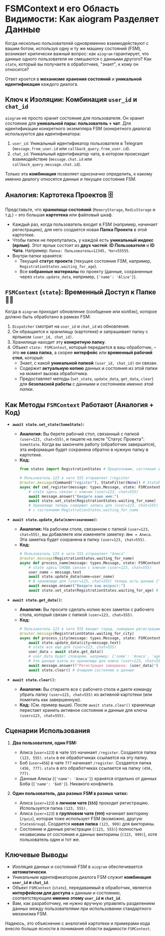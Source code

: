 # FSMContext и его Область Видимости: Как aiogram Разделяет Данные

Когда несколько пользователей одновременно взаимодействуют с вашим ботом, используя одну и ту же машину состояний (FSM), возникает критически важный вопрос: как `aiogram` гарантирует, что данные одного пользователя не смешаются с данными другого? Как `state`, который вы получаете в обработчике, "знает", к кому он относится?

Ответ кроется в **механизме хранения состояний** и **уникальной идентификации** каждого диалога.

## Ключ к Изоляции: Комбинация `user_id` и `chat_id`

`aiogram` не просто хранит состояние для пользователя. Он хранит состояние для **уникальной пары: пользователь + чат**. Для идентификации конкретного экземпляра FSM (конкретного диалога) используются два идентификатора:

1.  `user_id`: Уникальный идентификатор пользователя в Telegram (`message.from_user.id` или `callback_query.from_user.id`).
2.  `chat_id`: Уникальный идентификатор чата, в котором происходит взаимодействие (`message.chat.id` или `callback_query.message.chat.id`).

Только эта **комбинация** позволяет однозначно определить, к какому именно диалогу относятся данные и текущее состояние FSM.

## Аналогия: Картотека Проектов 🗄️

Представьте, что **хранилище состояний** (`MemoryStorage`, `RedisStorage` и т.д.) – это большая **картотека** или файловый шкаф.

* Каждый раз, когда пользователь входит в FSM (например, начинает регистрацию), для него создается новая **Папка Проекта** в этой картотеке.
* Чтобы папки не перепутались, у каждой есть **уникальный индекс (ярлык)**. Этот ярлык состоит из **двух частей**: **ID Пользователя** и **ID Чата**. Например: `Папка: Пользователь=12345, Чат=55555`.
* Внутри папки хранятся:
    * Текущий **статус проекта** (текущее состояние FSM, например, `RegistrationStates.waiting_for_age`).
    * Все **собранные материалы** по проекту (данные, сохраненные через `state.update_data`, например, `{'name': 'Alice'}`).

## `FSMContext` (`state`): Временный Доступ к Папке 📂🔑

Когда в `aiogram` приходит обновление (сообщение или колбэк), которое должно быть обработано в рамках FSM:

1.  `Dispatcher` смотрит на `user_id` и `chat_id` из обновления.
2.  Он обращается к хранилищу (картотеке) и запрашивает папку с ярлыком `(user_id, chat_id)`.
3.  Хранилище находит эту **конкретную папку**.
4.  Объект `state: FSMContext`, который передается в ваш обработчик, – это **не сама папка**, а скорее **интерфейс** или **временный рабочий стол**, который:
    * Знает, с какой **уникальной папкой** `(user_id, chat_id)` он связан.
    * Содержит **актуальную копию** данных и состояния из этой папки на момент вызова обработчика.
    * Предоставляет методы (`set_state`, `update_data`, `get_data`, `clear`) для **безопасной работы** с данными и состоянием *именно этой папки*.

## Как Методы `FSMContext` Работают (Аналогия + Код)

* **`await state.set_state(SomeState)`:**
    * **Аналогия:** Вы берете рабочий стол, связанный с папкой `(user=123, chat=555)`, и пишете на листе "Статус Проекта": `SomeState`. Когда вы закончите работу (обработчик завершится), эта информация будет сохранена обратно в нужную папку в картотеке.
    * **Код:**
        ```python
        from states import RegistrationStates # Предположим, состояния определены здесь

        # Пользователь 123 в чате 555 отправляет /register
        @router.message(Command("register"), StateFilter(None)) # StateFilter(None) - вне состояний
        async def cmd_register(message: types.Message, state: FSMContext):
            # state здесь связан с ключом (user=123, chat=555)
            await message.answer("Введите ваше имя:")
            await state.set_state(RegistrationStates.waiting_for_name)
            # Хранилище теперь содержит запись для (user=123, chat=555)
            # с состоянием RegistrationStates.waiting_for_name
        ```

* **`await state.update_data(ключ=значение)`:**
    * **Аналогия:** На рабочем столе, связанном с папкой `(user=123, chat=555)`, вы добавляете или изменяете заметку: `Имя = Алиса`. Эта заметка будет сохранена в папку `(user=123, chat=555)`.
    * **Код:**
        ```python
        # Пользователь 123 в чате 555 отправляет "Алиса"
        @router.message(RegistrationStates.waiting_for_name)
        async def process_name(message: types.Message, state: FSMContext):
            # state здесь СНОВА связан с ключом (user=123, chat=555)
            user_name = message.text
            await state.update_data(name=user_name)
            # В хранилище для (user=123, chat=555) теперь есть данные {'name': 'Алиса'}
            await message.answer("Введите ваш возраст:")
            await state.set_state(RegistrationStates.waiting_for_age) # Обновляем состояние
        ```

* **`await state.get_data()`:**
    * **Аналогия:** Вы просите сделать копию всех заметок с рабочего стола, который связан с папкой `(user=123, chat=555)`.
    * **Код:**
        ```python
        # Пользователь 123 в чате 555 вводит город, завершая регистрацию
        @router.message(RegistrationStates.waiting_for_city)
        async def process_city(message: types.Message, state: FSMContext):
            await state.update_data(city=message.text)
            # state все еще для (user=123, chat=555)
            user_data = await state.get_data()
            # user_data будет словарем, например: {'name': 'Алиса', 'age': 30, 'city': 'Москва'}
            # Эти данные взяты из хранилища для ключа (user=123, chat=555)
            await message.answer(f"Регистрация завершена: {user_data}")
            await state.clear() # Очищаем состояние и данные
        ```

* **`await state.clear()`:**
    * **Аналогия:** Вы стираете все с рабочего стола и даете команду убрать папку `(user=123, chat=555)` из активной картотеки (или пометить как завершенную).
    * **Код:** (См. пример выше). После `await state.clear()` хранилище перестает хранить активное состояние и данные для ключа `(user=123, chat=555)`.

## Сценарии Использования

1.  **Два пользователя, один FSM:**
    * Алиса (`user=123`) в чате `555` начинает `/register`. Создается папка `(123, 555)`. `state` в ее обработчиках ссылается на эту папку.
    * Боб (`user=456`) в чате `777` начинает `/register`. Создается папка `(456, 777)`. `state` в его обработчиках ссылается на папку `(456, 777)`.
    * Данные Алисы (`{'name': 'Алиса'}`) хранятся отдельно от данных Боба (`{'name': 'Боб'}`). Никакого конфликта.

2.  **Один пользователь, два разных FSM в разных чатах:**
    * Алиса (`user=123`) в **личном чате (`555`)** проходит регистрацию. Используется папка `(123, 555)`.
    * Алиса (`user=123`) в **групповом чате (`999`)** начинает викторину (`/quiz`), которая тоже использует FSM (возможно, другую `StatesGroup`). Создается **новая папка** `(123, 999)` для викторины.
    * Состояние и данные регистрации (`(123, 555)`) полностью независимы от состояния и данных викторины (`(123, 999)`), хотя пользователь один и тот же.

## Ключевые Выводы

* Изоляция данных и состояний FSM в `aiogram` обеспечивается **автоматически**.
* Уникальным идентификатором диалога FSM служит **комбинация `user_id` и `chat_id`**.
* Объект `FSMContext` (`state`), передаваемый в обработчик, является **интерфейсом для доступа** к данным и состоянию, соответствующим **именно этому `user_id` и `chat_id`**.
* Вам, как разработчику, не нужно вручную управлять разделением данных между пользователями при использовании стандартного механизма FSM.

Надеюсь, это объяснение с аналогией картотеки и примерами кода внесло больше ясности в понимание области видимости `FSMContext`.
